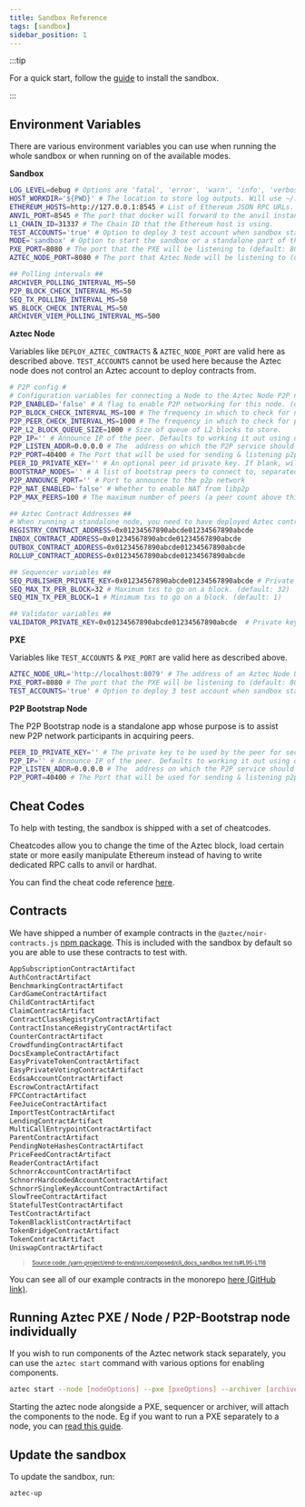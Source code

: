```yaml
---
title: Sandbox Reference
tags: [sandbox]
sidebar_position: 1
---
```


:::tip

For a quick start, follow the [guide](../../getting_started.md) to install the sandbox.

:::

## Environment Variables

There are various environment variables you can use when running the whole sandbox or when running on of the available modes.

**Sandbox**

```sh
LOG_LEVEL=debug # Options are 'fatal', 'error', 'warn', 'info', 'verbose', 'debug', 'trace'
HOST_WORKDIR='${PWD}' # The location to store log outputs. Will use ~/.aztec where the binaries are stored by default.
ETHEREUM_HOSTS=http://127.0.0.1:8545 # List of Ethereum JSON RPC URLs. We use an anvil instance that runs in parallel to the sandbox on docker by default.
ANVIL_PORT=8545 # The port that docker will forward to the anvil instance (default: 8545)
L1_CHAIN_ID=31337 # The Chain ID that the Ethereum host is using.
TEST_ACCOUNTS='true' # Option to deploy 3 test account when sandbox starts. (default: true)
MODE='sandbox' # Option to start the sandbox or a standalone part of the system. (default: sandbox)
PXE_PORT=8080 # The port that the PXE will be listening to (default: 8080)
AZTEC_NODE_PORT=8080 # The port that Aztec Node will be listening to (default: 8080)

## Polling intervals ##
ARCHIVER_POLLING_INTERVAL_MS=50
P2P_BLOCK_CHECK_INTERVAL_MS=50
SEQ_TX_POLLING_INTERVAL_MS=50
WS_BLOCK_CHECK_INTERVAL_MS=50
ARCHIVER_VIEM_POLLING_INTERVAL_MS=500
```

**Aztec Node**

Variables like `DEPLOY_AZTEC_CONTRACTS` & `AZTEC_NODE_PORT` are valid here as described above.
`TEST_ACCOUNTS` cannot be used here because the Aztec node does not control an Aztec account to deploy contracts from.

```sh
# P2P config #
# Configuration variables for connecting a Node to the Aztec Node P2P network. You'll need a running P2P-Bootstrap node to connect to.
P2P_ENABLED='false' # A flag to enable P2P networking for this node. (default: false)
P2P_BLOCK_CHECK_INTERVAL_MS=100 # The frequency in which to check for new L2 blocks.
P2P_PEER_CHECK_INTERVAL_MS=1000 # The frequency in which to check for peers.
P2P_L2_BLOCK_QUEUE_SIZE=1000 # Size of queue of L2 blocks to store.
P2P_IP='' # Announce IP of the peer. Defaults to working it out using discV5, otherwise set P2P_QUERY_FOR_IP if you are behind a NAT
P2P_LISTEN_ADDR=0.0.0.0 # The  address on which the P2P service should listen for connections.(default: 0.0.0.0)
P2P_PORT=40400 # The Port that will be used for sending & listening p2p messages (default: 40400)
PEER_ID_PRIVATE_KEY='' # An optional peer id private key. If blank, will generate a random key.
BOOTSTRAP_NODES='' # A list of bootstrap peers to connect to, separated by commas
P2P_ANNOUNCE_PORT='' # Port to announce to the p2p network
P2P_NAT_ENABLED='false' # Whether to enable NAT from libp2p
P2P_MAX_PEERS=100 # The maximum number of peers (a peer count above this will cause the node to refuse connection attempts)

## Aztec Contract Addresses ##
# When running a standalone node, you need to have deployed Aztec contracts on your Ethereum host, then declare their addresses as env variables.
REGISTRY_CONTRACT_ADDRESS=0x01234567890abcde01234567890abcde
INBOX_CONTRACT_ADDRESS=0x01234567890abcde01234567890abcde
OUTBOX_CONTRACT_ADDRESS=0x01234567890abcde01234567890abcde
ROLLUP_CONTRACT_ADDRESS=0x01234567890abcde01234567890abcde

## Sequencer variables ##
SEQ_PUBLISHER_PRIVATE_KEY=0x01234567890abcde01234567890abcde # Private key of an ethereum account that will be used by the sequencer to publish blocks.
SEQ_MAX_TX_PER_BLOCK=32 # Maximum txs to go on a block. (default: 32)
SEQ_MIN_TX_PER_BLOCK=1 # Minimum txs to go on a block. (default: 1)

## Validator variables ##
VALIDATOR_PRIVATE_KEY=0x01234567890abcde01234567890abcde  # Private key of the ethereum account that will be used to perform validator duties
```

**PXE**

Variables like `TEST_ACCOUNTS` & `PXE_PORT` are valid here as described above.

```sh
AZTEC_NODE_URL='http://localhost:8079' # The address of an Aztec Node URL that the PXE will connect to (default: http://localhost:8079)
PXE_PORT=8080 # The port that the PXE will be listening to (default: 8080)
TEST_ACCOUNTS='true' # Option to deploy 3 test account when sandbox starts. (default: true)
```

**P2P Bootstrap Node**

The P2P Bootstrap node is a standalone app whose purpose is to assist new P2P network participants in acquiring peers.

```sh
PEER_ID_PRIVATE_KEY='' # The private key to be used by the peer for secure communications with other peers. This key will also be used to derive the Peer ID.
P2P_IP='' # Announce IP of the peer. Defaults to working it out using discV5, otherwise set P2P_QUERY_FOR_IP if you are behind a NAT
P2P_LISTEN_ADDR=0.0.0.0 # The  address on which the P2P service should listen for connections.(default: 0.0.0.0)
P2P_PORT=40400 # The Port that will be used for sending & listening p2p messages (default: 40400)
```

## Cheat Codes

To help with testing, the sandbox is shipped with a set of cheatcodes.

Cheatcodes allow you to change the time of the Aztec block, load certain state or more easily manipulate Ethereum instead of having to write dedicated RPC calls to anvil or hardhat.

You can find the cheat code reference [here](./cheat_codes.md).

## Contracts

We have shipped a number of example contracts in the `@aztec/noir-contracts.js` [npm package](https://www.npmjs.com/package/@aztec/noir-contracts.js). This is included with the sandbox by default so you are able to use these contracts to test with.

```bash
AppSubscriptionContractArtifact
AuthContractArtifact
BenchmarkingContractArtifact
CardGameContractArtifact
ChildContractArtifact
ClaimContractArtifact
ContractClassRegistryContractArtifact
ContractInstanceRegistryContractArtifact
CounterContractArtifact
CrowdfundingContractArtifact
DocsExampleContractArtifact
EasyPrivateTokenContractArtifact
EasyPrivateVotingContractArtifact
EcdsaAccountContractArtifact
EscrowContractArtifact
FPCContractArtifact
FeeJuiceContractArtifact
ImportTestContractArtifact
LendingContractArtifact
MultiCallEntrypointContractArtifact
ParentContractArtifact
PendingNoteHashesContractArtifact
PriceFeedContractArtifact
ReaderContractArtifact
SchnorrAccountContractArtifact
SchnorrHardcodedAccountContractArtifact
SchnorrSingleKeyAccountContractArtifact
SlowTreeContractArtifact
StatefulTestContractArtifact
TestContractArtifact
TokenBlacklistContractArtifact
TokenBridgeContractArtifact
TokenContractArtifact
UniswapContractArtifact
```

> <sup><sub><a href="https://github.com/AztecProtocol/aztec-packages/blob/master//yarn-project/end-to-end/src/composed/cli_docs_sandbox.test.ts#L95-L118" target="_blank" rel="noopener noreferrer">Source code: /yarn-project/end-to-end/src/composed/cli_docs_sandbox.test.ts#L95-L118</a></sub></sup>

You can see all of our example contracts in the monorepo [here (GitHub link)](https://github.com/AztecProtocol/aztec-packages/tree/master/noir-projects/noir-contracts/contracts).

## Running Aztec PXE / Node / P2P-Bootstrap node individually

If you wish to run components of the Aztec network stack separately, you can use the `aztec start` command with various options for enabling components.

```bash
aztec start --node [nodeOptions] --pxe [pxeOptions] --archiver [archiverOptions] --sequencer [sequencerOptions] --prover [proverOptions] --p2p-bootstrap [p2pOptions]
```

Starting the aztec node alongside a PXE, sequencer or archiver, will attach the components to the node. Eg if you want to run a PXE separately to a node, you can [read this guide](../../guides/local_env/sandbox.md#running-multiple-pxes-in-the-sandbox).

## Update the sandbox

To update the sandbox, run:

```bash
aztec-up
```
